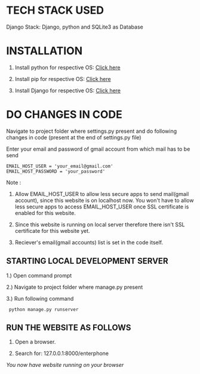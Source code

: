 # TECH STACK USED
Django Stack: Django, python and SQLite3 as Database

# INSTALLATION
1. Install python for respective OS: [Click here]( https://www.python.org/downloads/)

2. Install pip for respective OS: [Click here]( https://www.makeuseof.com/tag/install-pip-for-python/)

3. Install Django for respective OS: [Click here](https://www.thecrazyprogrammer.com/2018/09/how-to-install-django.html)

# DO CHANGES IN CODE
Navigate to project folder where settings.py present and do following changes in code (present at the end of settings.py file)

Enter your email and password of gmail account from which mail has to be send
```
EMAIL_HOST_USER = 'your_email@gmail.com'
EMAIL_HOST_PASSWORD = 'your_password'
```

Note :

1. Allow EMAIL_HOST_USER to allow less secure apps to send mail(gmail account), since this website is on localhost now. You won't have to allow less secure apps to access EMAIL_HOST_USER once SSL certificate is enabled for this website.

2. Since this website is running on local server therefore there isn't SSL certificate for this website yet.

3. Reciever's email(gmail accounts) list is set in the code itself.

## STARTING LOCAL DEVELOPMENT SERVER

1.) Open command prompt

2.) Navigate to project folder where manage.py present

3.) Run following command
```
 python manage.py runserver  
```

## RUN THE WEBSITE AS FOLLOWS
1. Open a browser.

2. Search for: 127.0.0.1:8000/enterphone

*You now have website running on your browser*

